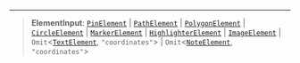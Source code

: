 ***

> **ElementInput**: [`PinElement`](PinElement.md) | [`PathElement`](PathElement.md) | [`PolygonElement`](PolygonElement.md) | [`CircleElement`](CircleElement.md) | [`MarkerElement`](MarkerElement.md) | [`HighlighterElement`](HighlighterElement.md) | [`ImageElement`](ImageElement.md) | `Omit`\<[`TextElement`](TextElement.md), `"coordinates"`> | `Omit`\<[`NoteElement`](NoteElement.md), `"coordinates"`>
